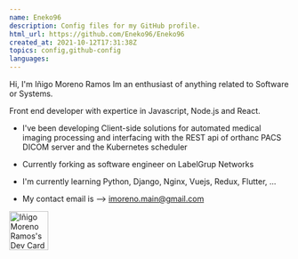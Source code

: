 ```yaml
---
name: Eneko96
description: Config files for my GitHub profile.
html_url: https://github.com/Eneko96/Eneko96
created_at: 2021-10-12T17:31:38Z
topics: config,github-config
languages: 
---
```

Hi, I'm Iñigo Moreno Ramos
Im an enthusiast of anything related to Software or Systems.

Front end developer with expertice in Javascript, Node.js and React.

- I've been developing Client-side solutions for automated medical imaging processing and interfacing with the REST api of orthanc PACS DICOM server and the Kubernetes scheduler

- Currently forking as software engineer on LabelGrup Networks

- I'm currently learning Python, Django, Nginx, Vuejs, Redux, Flutter, ...

- My contact email is --> imoreno.main@gmail.com

<!---
Eneko96/Eneko96 is a ✨ special ✨ repository because its `README.md` (this file) appears on your GitHub profile.
You can click the Preview link to take a look at your changes.
--->

<a href="https://app.daily.dev/Eneko"><img src="https://api.daily.dev/devcards/635f8c5dd22c4553b2f89e341d3a917c.png?r=6vd" width="70" alt="Iñigo Moreno Ramos's Dev Card"/></a>

